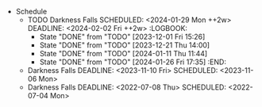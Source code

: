 - Schedule
	- TODO Darkness Falls 
	  SCHEDULED: <2024-01-29 Mon ++2w>
	  DEADLINE: <2024-02-02 Fri ++2w>
	  :LOGBOOK:
	  * State "DONE" from "TODO" [2023-12-01 Fri 15:26]
	  * State "DONE" from "TODO" [2023-12-21 Thu 14:00]
	  * State "DONE" from "TODO" [2024-01-11 Thu 11:44]
	  * State "DONE" from "TODO" [2024-01-26 Fri 17:35]
	  :END:
	- Darkness Falls
	  DEADLINE: <2023-11-10 Fri>
	  SCHEDULED: <2023-11-06 Mon>
	- Darkness Falls
	  DEADLINE: <2022-07-08 Thu>
	  SCHEDULED: <2022-07-04 Mon>